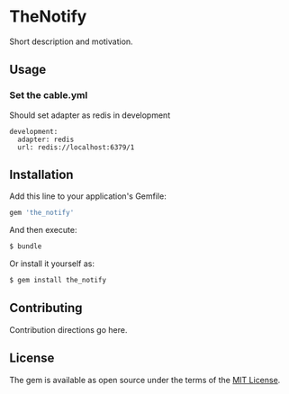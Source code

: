 # TheNotify
Short description and motivation.

## Usage
### Set the cable.yml
Should set adapter as redis in development
```
development:
  adapter: redis
  url: redis://localhost:6379/1
```

## Installation
Add this line to your application's Gemfile:

```ruby
gem 'the_notify'
```

And then execute:
```bash
$ bundle
```

Or install it yourself as:
```bash
$ gem install the_notify
```

## Contributing
Contribution directions go here.

## License
The gem is available as open source under the terms of the [MIT License](http://opensource.org/licenses/MIT).
